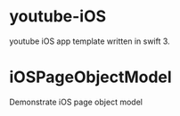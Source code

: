 # youtube-iOS
youtube iOS app template written in swift 3.

# iOSPageObjectModel
Demonstrate iOS page object model
